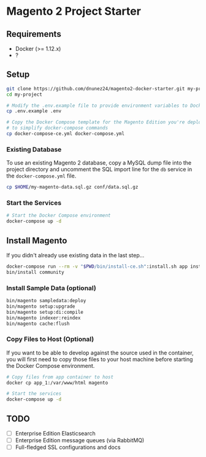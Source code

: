 # Magento 2 Project Starter

## Requirements

* Docker (>= 1.12.x)
* ?

## Setup

```bash
git clone https://github.com/dnunez24/magento2-docker-starter.git my-project
cd my-project

# Modify the .env.example file to provide environment variables to Docker Compose
cp .env.example .env

# Copy the Docker Compose template for the Magento Edition you're deploying
# to simplify docker-compose commands
cp docker-compose-ce.yml docker-compose.yml
```

### Existing Database

To use an existing Magento 2 database, copy a MySQL dump file into the project directory and uncomment the SQL import line for the `db` service in the `docker-compose.yml` file.

```bash
cp $HOME/my-magento-data.sql.gz conf/data.sql.gz
```

### Start the Services

```bash
# Start the Docker Compose environment
docker-compose up -d
```

## Install Magento

If you didn't already use existing data in the last step...

```bash
docker-compose run --rm -v "$PWD/bin/install-ce.sh":install.sh app install.sh
bin/install community
```

### Install Sample Data (optional)

```bash
bin/magento sampledata:deploy
bin/magento setup:upgrade
bin/magento setup:di:compile
bin/magento indexer:reindex
bin/magento cache:flush
```

### Copy Files to Host (Optional)

If you want to be able to develop against the source used in the container, you will first need to copy those files to your host machine before starting the Docker Compose environment.

```bash
# Copy files from app container to host
docker cp app_1:/var/www/html magento

# Start the services
docker-compose up -d
```

## TODO

* [ ] Enterprise Edition Elasticsearch
* [ ] Enterprise Edition message queues (via RabbitMQ)
* [ ] Full-fledged SSL configurations and docs
